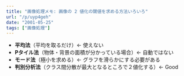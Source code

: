 ```yaml
---
title: "画像処理メモ: 画像の 2 値化の閾値を求める方法いろいろ"
url: "/p/uyp4geh"
date: "2001-05-25"
tags: ["画像処理"]
---
```


* <b>平均法</b>（平均を取るだけ）← 使えない
* <b>Pタイル法</b>（物体・背景の面積が分かっている場合）← 自動ではない
* <b>モード法</b>（極小を求める）← グラフを滑らかにする必要がある
* <b>判別分析法</b>（クラス間分散が最大となるところで２値化する）← Good

